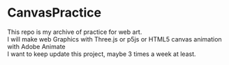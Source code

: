 # CanvasPractice
This repo is my archive of practice for web art.<br>
I will make web Graphics with Three.js or p5js or HTML5 canvas animation with Adobe Animate<br>
I want to keep update this project, maybe 3 times a week at least.